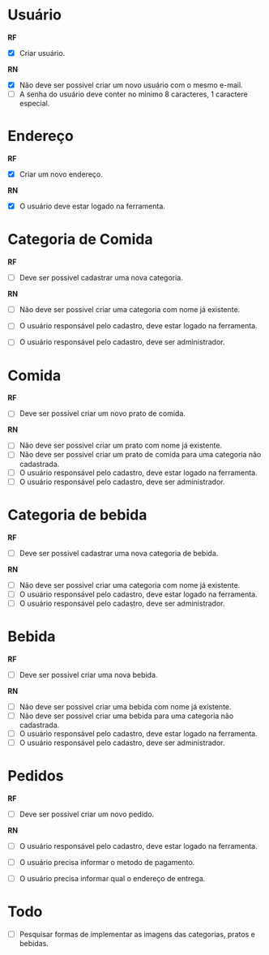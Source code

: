 # Usuário

**RF**
- [x] Criar usuário.

**RN**
- [x] Não deve ser possivel criar um novo usuário com o mesmo e-mail.
- [ ] A senha do usuário deve conter no minimo 8 caracteres, 1 caractere especial.

# Endereço

**RF**
- [x] Criar um novo endereço.

**RN**
- [x] O usuário deve estar logado na ferramenta.

# Categoria de Comida

**RF**
- [ ] Deve ser possivel cadastrar uma nova categoria.

**RN**
- [ ] Não deve ser possivel criar uma categoria com nome já existente.
- [ ] O usuário responsável pelo cadastro, deve estar logado na ferramenta.
- [ ] O usuário responsável pelo cadastro, deve ser administrador.


# Comida

**RF**
- [ ] Deve ser possivel criar um novo prato de comida.

**RN**
- [ ] Não deve ser possivel criar um prato com nome já existente.
- [ ] Não deve ser possivel criar um prato de comida para uma categoria não cadastrada.
- [ ] O usuário responsável pelo cadastro, deve estar logado na ferramenta.
- [ ] O usuário responsável pelo cadastro, deve ser administrador.

# Categoria de bebida

**RF**
- [ ] Deve ser possivel cadastrar uma nova categoria de bebida.

**RN**
- [ ] Não deve ser possivel criar uma categoria com nome já existente.
- [ ] O usuário responsável pelo cadastro, deve estar logado na ferramenta.
- [ ] O usuário responsável pelo cadastro, deve ser administrador.

# Bebida

**RF**
- [ ] Deve ser possivel criar uma nova bebida.

**RN**
- [ ] Não deve ser possivel criar uma bebida com nome já existente.
- [ ] Não deve ser possivel criar uma bebida para uma categoria não cadastrada.
- [ ] O usuário responsável pelo cadastro, deve estar logado na ferramenta.
- [ ] O usuário responsável pelo cadastro, deve ser administrador.

# Pedidos

**RF**
- [ ] Deve ser possivel criar um novo pedido.

**RN**
- [ ] O usuário responsável pelo cadastro, deve estar logado na ferramenta.
- [ ] O usuário precisa informar o metodo de pagamento.
- [ ] O usuário precisa informar qual o endereço de entrega.


# Todo
- [ ] Pesquisar formas de implementar as imagens das categorias, pratos e bebidas. 

